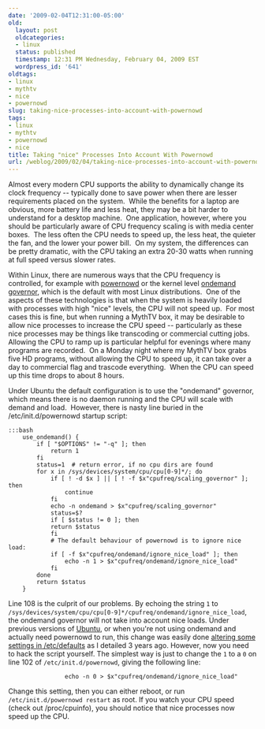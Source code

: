 ```yaml
---
date: '2009-02-04T12:31:00-05:00'
old:
  layout: post
  oldcategories:
  - linux
  status: published
  timestamp: 12:31 PM Wednesday, February 04, 2009 EST
  wordpress_id: '641'
oldtags:
- linux
- mythtv
- nice
- powernowd
slug: taking-nice-processes-into-account-with-powernowd
tags:
- linux
- mythtv
- powernowd
- nice
title: Taking "nice" Processes Into Account With Powernowd
url: /weblog/2009/02/04/taking-nice-processes-into-account-with-powernowd/
---
```


Almost every modern CPU supports the ability to dynamically change its clock frequency -- typically done to save power when there are lesser requirements placed on the system.  While the benefits for a laptop are obvious, more battery life and less heat, they may be a bit harder to understand for a desktop machine.  One application, however, where you should be particularly aware of CPU frequency scaling is with media center boxes.  The less often the CPU needs to speed up, the less heat, the quieter the fan, and the lower your power bill.  On my system, the differences can be pretty dramatic, with the CPU taking an extra 20-30 watts when running at full speed versus slower rates.

Within Linux, there are numerous ways that the CPU frequency is controlled, for example with [powernowd](http://deater.net/john/powernowd.html) or the kernel level [ondemand governor](http://www.linuxinsight.com/ols2006_the_ondemand_governor.html), which is the default with most Linux distributions.  One of the aspects of these technologies is that when the system is heavily loaded with processes with high "nice" levels, the CPU will not speed up.  For most cases this is fine, but when running a MythTV box, it may be desirable to allow nice processes to increase the CPU speed -- particularly as these nice processes may be things like transcoding or commercial cutting jobs.  Allowing the CPU to ramp up is particular helpful for evenings where many programs are recorded.  On a Monday night where my MythTV box grabs five HD programs, without allowing the CPU to speed up, it can take over a day to commercial flag and trascode everything.  When the CPU can speed up this time drops to about 8 hours.

Under Ubuntu the default configuration is to use the "ondemand" governor, which means there is no daemon running and the CPU will scale with demand and load.  However, there is nasty line buried in the /etc/init.d/powernowd startup script:

    :::bash
        use_ondemand() {
            if [ "$OPTIONS" != "-q" ]; then
                return 1
            fi
            status=1  # return error, if no cpu dirs are found
            for x in /sys/devices/system/cpu/cpu[0-9]*/; do
                if [ ! -d $x ] || [ ! -f $x"cpufreq/scaling_governor" ]; then
                    continue
                fi
                echo -n ondemand > $x"cpufreq/scaling_governor"
                status=$?
                if [ $status != 0 ]; then
                return $status
                fi
                # The default behaviour of powernowd is to ignore nice load:
                if [ -f $x"cpufreq/ondemand/ignore_nice_load" ]; then
                    echo -n 1 > $x"cpufreq/ondemand/ignore_nice_load"
                fi
            done
            return $status
        }


Line 108 is the culprit of our problems.  By echoing the string `1` to `/sys/devices/system/cpu/cpu[0-9]*/cpufreq/ondemand/ignore_nice_load`, the ondemand governor will not take into account nice loads.  Under previous versions of [Ubuntu](http://www.ubuntu.com/), or when you're not using ondemand and actually need powernowd to run, this change was easily done [altering some settings in /etc/defaults](/weblog/2006/01/13/faster-transcoding/) as I detailed 3 years ago.  However, now you need to hack the script yourself.  The simplest way is just to change the `1` to a `0` on line 102 of `/etc/init.d/powernowd`, giving the following line:


                    echo -n 0 > $x"cpufreq/ondemand/ignore_nice_load"


Change this setting, then you can either reboot, or run `/etc/init.d/powernowd restart` as root.  If you watch your CPU speed (check out /proc/cpuinfo), you should notice that nice processes now speed up the CPU.